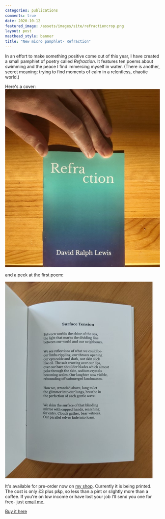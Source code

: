 ```yaml
---
categories: publications
comments: true
date: 2020-10-12
featured_image: /assets/images/site/refractioncrop.png
layout: post
masthead_style: banner
title: "New micro pamphlet- Refraction"
---
```


In an effort to make something positive come out of this year, I have created a small pamphlet of poetry called *Refraction*. It features ten poems about swimming and the peace I find immersing myself in water. (There is another, secret meaning; trying to find moments of calm in a relentless, chaotic world.)

Here's a cover:
<img src="/assets/images/site/refractioncover.jpg" class="responsive"><br>

and a peek at the first poem:

<img src="/assets/images/site/refractioninside.jpg" class="responsive"><br>

It's available for pre-order now on [my shop](https://davidralphlewis.bigcartel.com/). Currently it is being printed. The cost is only £3 plus p&p, so less than a pint or slightly more than a coffee. If you're on low income or have lost your job I'll send you one for free- just [email me.](mailto:contact@davidralphlewis.co.uk)

[Buy it here](https://davidralphlewis.bigcartel.com/)
